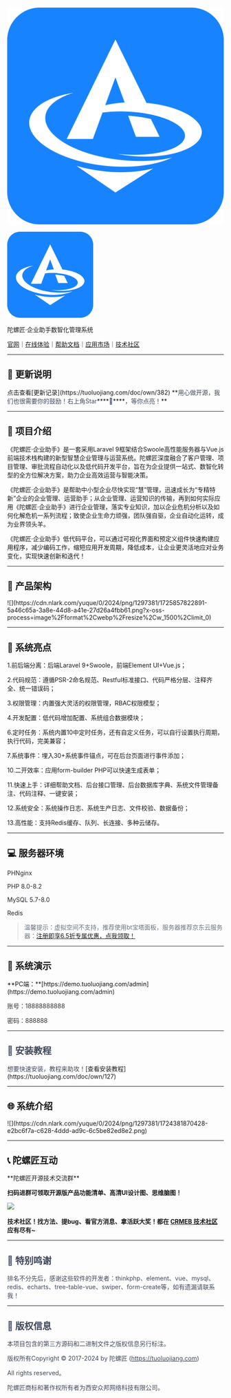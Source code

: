 

![输入图片说明](tuoluojiang%E8%93%9D%E5%BA%95.png)

<img src="./tuoluojiang%E8%93%9D%E5%BA%95.png" width=200/>

陀螺匠·企业助手数智化管理系统

[官网](https://tuoluojiang.com)｜[在线体验](https://demo.tuoluojiang.com/)｜[帮助文档](https://tuoluojiang.com/doc/own/209)｜[应用市场](https://www.crmeb.com/market/)｜[技术社区](https://www.crmeb.com/ask/thread/list/157)



---

<h2 id="uOOdT">📔 更新说明</h2>
点击查看[更新记录](https://tuoluojiang.com/doc/own/382)<font style="color:rgb(64, 72, 91);">  
</font>**<font style="color:rgb(64, 72, 91);">用心做开源，我们也很需要你的鼓励！右上角Star</font>****<font style="color:rgb(64, 72, 91);">🌟</font>****<font style="color:rgb(64, 72, 91);">，等你点亮！</font>**

---

<h2 id="sbLRF">📝 项目介绍</h2>
《陀螺匠·企业助手》是一套采用Laravel 9框架结合Swoole高性能服务器与Vue.js前端技术栈构建的新型智慧企业管理与运营系统。陀螺匠深度融合了客户管理、项目管理、审批流程自动化以及低代码开发平台，旨在为企业提供一站式、数智化转型的全方位解决方案，助力企业高效运营与智能决策。

《陀螺匠·企业助手》是帮助中小型企业尽快实现“慧”管理，迅速成长为“专精特新”企业的企业管理、运营助手；从企业管理、运营知识的传输，再到如何实际应用《陀螺匠·企业助手》进行企业管理，落实专业知识，加以企业危机分析以及如何化解危机一系列流程；致使企业生命力顽强，团队强自驱，企业自动化运转，成为业界领头羊。

《陀螺匠·企业助手》<font style="color:rgb(18, 18, 18);">低代码平台，可以通过可视化界面和预定义组件快速构建应用程序，减少编码工作，缩短应用开发周期，降低成本，让企业更灵活地应对业务变化，实现快速创新和迭代！</font>

---

<h2 id="LQqq1">📝 产品架构</h2>
![](https://cdn.nlark.com/yuque/0/2024/png/1297381/1725857822891-5a46c65a-3a8e-44d8-a41e-27d26a4fbb61.png?x-oss-process=image%2Fformat%2Cwebp%2Fresize%2Cw_1500%2Climit_0)

---

<h2 id="fYVN4">💯 系统亮点</h2>
1.前后端分离：后端Laravel 9+Swoole，前端Element UI+Vue.js；

2.代码规范：遵循PSR-2命名规范、Restful标准接口、代码严格分层、注释齐全、统一错误码；

3.权限管理：内置强大灵活的权限管理，RBAC权限模型；

4.开发配置：低代码增加配置、系统组合数据模块；

6.定时任务：系统内置10中定时任务，还有自定义任务，可以自行设置执行周期，执行代码，完美兼容；

7.系统事件：埋入30+系统事件锚点，可在后台页面进行事件添加；

10.二开效率：应用form-builder PHP可以快速生成表单；

11.快速上手：详细帮助文档、后台接口管理、后台数据库字典、系统文件管理备注、代码注释、一键安装；

12.系统安全：系统操作日志、系统生产日志、文件校验、数据备份；

13.高性能：支持Redis缓存、队列、长连接、多种云储存。

---

<h2 id="I6R1J">💻 服务器环境</h2>
<font style="color:rgb(36, 41, 46);">PHNginx</font>

<font style="color:rgb(36, 41, 46);">PHP 8.0-8.2</font>

<font style="color:rgb(36, 41, 46);">MySQL 5.7-8.0</font>

<font style="color:rgb(36, 41, 46);">Redis</font>

> <font style="color:rgb(106, 115, 125);">温馨提示：虚拟空间不支持，推荐使用bt宝塔面板，服务器推荐京东云服务器：</font>[注册即享6.5折专属优惠，点我领取！](https://gitee.com/link?target=https%3A%2F%2Fpartner.jdcloud.com%2Fpartner%2Fnotice%2Fb06c3232b6394fdfa496923b8e00b286)
>

---

<h2 id="W70pN">🍭 系统演示</h2>
**<font style="color:rgb(18, 18, 18);">PC端：</font>**[<font style="color:rgb(18, 18, 18);">https://demo.tuoluojiang.com/admin</font>](https://demo.tuoluojiang.com/admin)

<font style="color:rgb(51, 51, 51);">账号：18888888888</font>

<font style="color:rgb(51, 51, 51);">密码：888888</font><font style="color:rgb(18, 18, 18);"></font>

---

<h2 id="fGvpW"><font style="color:rgb(64, 72, 91);">🔐</font><font style="color:rgb(64, 72, 91);"> 安装教程</font></h2>
<font style="color:rgb(64, 72, 91);">想要快速安装，教程来助攻！</font>[查看安装教程](https://tuoluojiang.com/doc/own/127)

---

<h2 id="KvR5u">🌐 系统介绍</h2>
![](https://cdn.nlark.com/yuque/0/2024/png/1297381/1724381870428-e2bc6f7a-c628-4ddd-ad9c-6c5be82ed8e2.png)

---

<h2 id="Ed9Nu">📞 陀螺匠互动</h2>
**陀螺匠开源技术交流群**

**扫码进群可领取开源版产品功能清单、高清UI设计图、思维脑图！**

![](https://cdn.nlark.com/yuque/0/2024/png/1297381/1725954061260-e5dcfddf-16d3-4c37-87f8-14425771de32.png)

**技术社区！找方法、提bug、看官方消息、拿活跃大奖！都在 **[**CRMEB 技术社区**](https://www.crmeb.com/ask/thread/list/157)** 应有尽有~**

---

<h2 id="FsCRX"><font style="color:rgb(64, 72, 91);">📸</font><font style="color:rgb(64, 72, 91);"> 特别鸣谢</font></h2>
<font style="color:rgb(64, 72, 91);">排名不分先后，感谢这些软件的开发者：thinkphp、element、vue、mysql、redis、echarts、tree-table-vue、swiper、form-create等，如有遗漏请联系我！</font>

---

<h2 id="xd4jM"><font style="color:rgb(64, 72, 91);">💾</font><font style="color:rgb(64, 72, 91);"> 版权信息</font></h2>
<font style="color:rgb(64, 72, 91);">本项目包含的第三方源码和二进制文件之版权信息另行标注。</font>

<font style="color:rgb(64, 72, 91);">版权所有Copyright </font><font style="color:rgb(64, 72, 91);">©</font><font style="color:rgb(64, 72, 91);"> 2017-2024 by 陀螺匠 (</font>[<font style="color:rgb(64, 72, 91);">https://tuoluojiang.com</font>](https://tuoluojiang.com)<font style="color:rgb(64, 72, 91);">)</font>

<font style="color:rgb(64, 72, 91);">All rights reserved。</font>

<font style="color:rgb(64, 72, 91);">陀螺匠商标和著作权所有者为西安众邦网络科技有限公司。</font>
